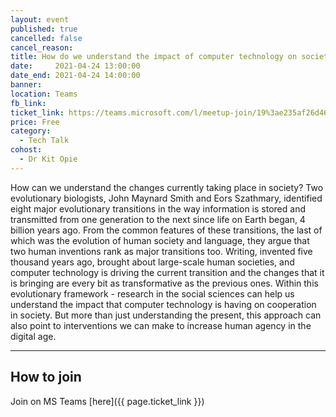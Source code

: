 ```yaml
---
layout: event
published: true
cancelled: false
cancel_reason:
title: How do we understand the impact of computer technology on society?
date:     2021-04-24 13:00:00
date_end: 2021-04-24 14:00:00
banner:
location: Teams
fb_link:
ticket_link: https://teams.microsoft.com/l/meetup-join/19%3ae235af26d46143b39a0d96ba8868edc0%40thread.tacv2/1618997788828?context=%7b%22Tid%22%3a%22b2e47f30-cd7d-4a4e-a5da-b18cf1a4151b%22%2c%22Oid%22%3a%220d659579-563a-463a-9d68-218e3c14fb80%22%7d
price: Free
category:
  - Tech Talk
cohost:
  - Dr Kit Opie
---
```

How can we understand the changes currently taking place in society? Two evolutionary biologists, John Maynard Smith and Eors Szathmary, identified eight major evolutionary transitions in the way information is stored and transmitted from one generation to the next since life on Earth began, 4 billion years ago. From the common features of these transitions, the last of which was the evolution of human society and language, they argue that two human inventions rank as major transitions too. Writing, invented five thousand years ago, brought about large-scale human societies, and computer technology is driving the current transition and the changes that it is bringing are every bit as transformative as the previous ones. Within this evolutionary framework - research in the social sciences can help us understand the impact that computer technology is having on cooperation in society. But more than just understanding the present, this approach can also point to interventions we can make to increase human agency in the digital age.

---
## How to join

Join on MS Teams [here]({{ page.ticket_link }})
